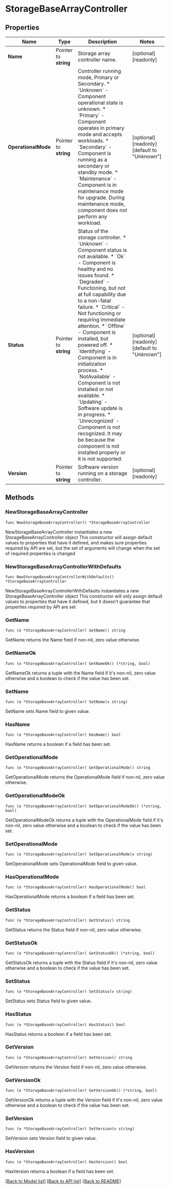 # StorageBaseArrayController

## Properties

Name | Type | Description | Notes
------------ | ------------- | ------------- | -------------
**Name** | Pointer to **string** | Storage array controller name. | [optional] [readonly] 
**OperationalMode** | Pointer to **string** | Controller running mode, Primary or Secondary. * &#x60;Unknown&#x60; - Component operational state is unknown. * &#x60;Primary&#x60; - Component operates in primary mode and accepts workloads. * &#x60;Secondary&#x60; - Component is running as a secondary or standby mode. * &#x60;Maintenance&#x60; - Component is in maintenance mode for upgrade. During maintenance mode, component does not perform any workload. | [optional] [readonly] [default to "Unknown"]
**Status** | Pointer to **string** | Status of the storage controller. * &#x60;Unknown&#x60; - Component status is not available. * &#x60;Ok&#x60; - Component is healthy and no issues found. * &#x60;Degraded&#x60; - Functioning, but not at full capability due to a non-fatal failure. * &#x60;Critical&#x60; - Not functioning or requiring immediate attention. * &#x60;Offline&#x60; - Component is installed, but powered off. * &#x60;Identifying&#x60; - Component is in initialization process. * &#x60;NotAvailable&#x60; - Component is not installed or not available. * &#x60;Updating&#x60; - Software update is in progress. * &#x60;Unrecognized&#x60; - Component is not recognized. It may be because the component is not installed properly or it is not supported. | [optional] [readonly] [default to "Unknown"]
**Version** | Pointer to **string** | Software version running on a storage controller. | [optional] [readonly] 

## Methods

### NewStorageBaseArrayController

`func NewStorageBaseArrayController() *StorageBaseArrayController`

NewStorageBaseArrayController instantiates a new StorageBaseArrayController object
This constructor will assign default values to properties that have it defined,
and makes sure properties required by API are set, but the set of arguments
will change when the set of required properties is changed

### NewStorageBaseArrayControllerWithDefaults

`func NewStorageBaseArrayControllerWithDefaults() *StorageBaseArrayController`

NewStorageBaseArrayControllerWithDefaults instantiates a new StorageBaseArrayController object
This constructor will only assign default values to properties that have it defined,
but it doesn't guarantee that properties required by API are set

### GetName

`func (o *StorageBaseArrayController) GetName() string`

GetName returns the Name field if non-nil, zero value otherwise.

### GetNameOk

`func (o *StorageBaseArrayController) GetNameOk() (*string, bool)`

GetNameOk returns a tuple with the Name field if it's non-nil, zero value otherwise
and a boolean to check if the value has been set.

### SetName

`func (o *StorageBaseArrayController) SetName(v string)`

SetName sets Name field to given value.

### HasName

`func (o *StorageBaseArrayController) HasName() bool`

HasName returns a boolean if a field has been set.

### GetOperationalMode

`func (o *StorageBaseArrayController) GetOperationalMode() string`

GetOperationalMode returns the OperationalMode field if non-nil, zero value otherwise.

### GetOperationalModeOk

`func (o *StorageBaseArrayController) GetOperationalModeOk() (*string, bool)`

GetOperationalModeOk returns a tuple with the OperationalMode field if it's non-nil, zero value otherwise
and a boolean to check if the value has been set.

### SetOperationalMode

`func (o *StorageBaseArrayController) SetOperationalMode(v string)`

SetOperationalMode sets OperationalMode field to given value.

### HasOperationalMode

`func (o *StorageBaseArrayController) HasOperationalMode() bool`

HasOperationalMode returns a boolean if a field has been set.

### GetStatus

`func (o *StorageBaseArrayController) GetStatus() string`

GetStatus returns the Status field if non-nil, zero value otherwise.

### GetStatusOk

`func (o *StorageBaseArrayController) GetStatusOk() (*string, bool)`

GetStatusOk returns a tuple with the Status field if it's non-nil, zero value otherwise
and a boolean to check if the value has been set.

### SetStatus

`func (o *StorageBaseArrayController) SetStatus(v string)`

SetStatus sets Status field to given value.

### HasStatus

`func (o *StorageBaseArrayController) HasStatus() bool`

HasStatus returns a boolean if a field has been set.

### GetVersion

`func (o *StorageBaseArrayController) GetVersion() string`

GetVersion returns the Version field if non-nil, zero value otherwise.

### GetVersionOk

`func (o *StorageBaseArrayController) GetVersionOk() (*string, bool)`

GetVersionOk returns a tuple with the Version field if it's non-nil, zero value otherwise
and a boolean to check if the value has been set.

### SetVersion

`func (o *StorageBaseArrayController) SetVersion(v string)`

SetVersion sets Version field to given value.

### HasVersion

`func (o *StorageBaseArrayController) HasVersion() bool`

HasVersion returns a boolean if a field has been set.


[[Back to Model list]](../README.md#documentation-for-models) [[Back to API list]](../README.md#documentation-for-api-endpoints) [[Back to README]](../README.md)


